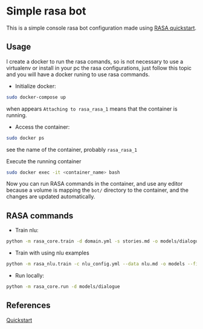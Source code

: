 # Simple rasa bot

This is a simple console rasa bot configuration made using [RASA quickstart](https://rasa.com/docs/core/quickstart/).

## Usage

I create a docker to run the rasa comands, so is not necessary to use
a virtualenv or install in your pc the rasa configurations, just follow
this topic and you will have a docker runing to use rasa commands.

* Initialize docker:

```sh
sudo docker-compose up
```

when appears `Attaching to rasa_rasa_1` means that the container is running.

* Access the container:

```sh
sudo docker ps
```

see the name of the container, probably `rasa_rasa_1`

Execute the running container

```sh
sudo docker exec -it <container_name> bash
```

Now you can run RASA commands in the container, and use any editor because
a volume is mapping the `bot/` directory to the container, and the changes
are updated automatically.

## RASA commands

* Train nlu:
```sh
python -m rasa_core.train -d domain.yml -s stories.md -o models/dialogue
```

* Train with using nlu examples
```sh
python -m rasa_nlu.train -c nlu_config.yml --data nlu.md -o models --fixed_model_name nlu --project current --verbose
```

* Run locally:
```sh
python -m rasa_core.run -d models/dialogue
```

## References
[Quickstart](https://rasa.com/docs/core/quickstart/)
